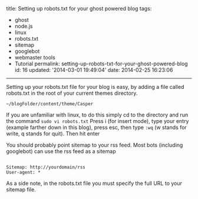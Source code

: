 title: Setting up robots.txt for your ghost powered blog
tags:

  - ghost
  - node.js
  - linux
  - robots.txt
  - sitemap
  - googlebot
  - webmaster tools
  - Tutorial
permalink: setting-up-robots-txt-for-your-ghost-powered-blog
id: 16
updated: '2014-03-01 19:49:04'
date: 2014-02-25 16:23:06
---

Setting up your robots.txt file for your blog is easy, by adding a file called robots.txt in the root of your current themes directory.

`~/blogFolder/content/theme/Casper`

If you are unfamiliar with linux, to do this simply cd to the directory and run the command `sudo vi robots.txt` Press i (for insert mode), type your entry (example farther down in this blog), press esc, then type `:wq` (w stands for write, q stands for quit). Then hit enter

You should probably point sitemap to your rss feed. Most bots (including googlebot) can use the rss feed as a sitemap

```

Sitemap: http://yourdomain/rss
User-agent: *

```

As a side note, in the robots.txt file you must specify the full URL to your sitemap file.